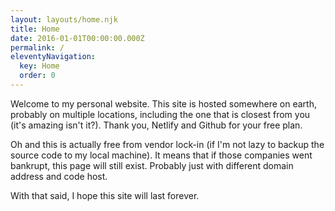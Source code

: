 ```yaml
---
layout: layouts/home.njk
title: Home
date: 2016-01-01T00:00:00.000Z
permalink: /
eleventyNavigation:
  key: Home
  order: 0
---
```

Welcome to my personal website. This site is hosted somewhere on earth, probably on multiple locations, including the one that is closest from you (it's amazing isn't it?). Thank you, Netlify and Github for your free plan.

Oh and this is actually free from vendor lock-in (if I'm not lazy to backup the source code to my local machine). It means that if those companies went bankrupt, this page will still exist. Probably just with different domain address and code host.

With that said, I hope this site will last forever.